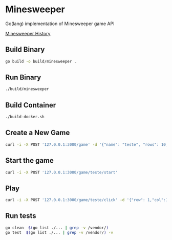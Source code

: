# Minesweeper

Go(lang) implementation of Minesweeper game API

[Minesweeper History](https://en.wikipedia.org/wiki/Minesweeper_(video_game))

## Build Binary

``` sh
go build -o build/minesweeper .
```

## Run Binary

``` sh
./build/minesweeper
```

## Build Container

``` sh
./build-docker.sh
```

## Create a New Game

``` sh
curl -i -X POST '127.0.0.1:3000/game' -d '{"name": "teste", "rows": 10, "cols": 8, "mines": 20}'
```

## Start the game

``` sh
curl -i -X POST '127.0.0.1:3000/game/teste/start'
```

## Play

``` sh
curl -i -X POST '127.0.0.1:3000/game/teste/click' -d '{"row": 1,"col":1}'
```

## Run tests

``` sh
go clean  $(go list ./... | grep -v /vendor/)
go test  $(go list ./... | grep -v /vendor/) -v
```

